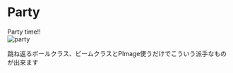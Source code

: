 # Party
Party time!!
<br>
<img border="0" src="http://tajima.nkmr.io/material/party.gif" alt="party">
<br>
<p>跳ね返るボールクラス、ビームクラスとPImage使うだけでこういう派手なものが出来ます</p>

